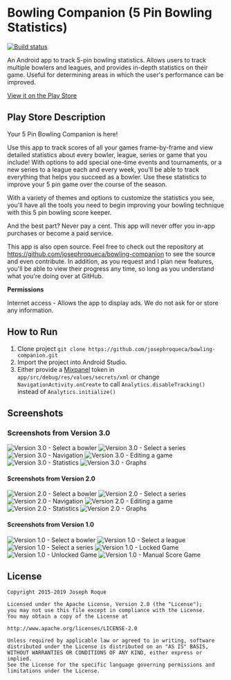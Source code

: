 # Bowling Companion (5 Pin Bowling Statistics)

[![Build status](https://travis-ci.org/josephroqueca/bowling-companion.svg?branch=master)](https://travis-ci.org/josephroqueca/bowling-companion)

An Android app to track 5-pin bowling statistics. Allows users to track multiple bowlers and leagues, and provides in-depth statistics on their game. Useful for determining areas in which the user's performance can be improved.

[View it on the Play Store](https://play.google.com/store/apps/details?id=ca.josephroque.bowlingcompanion)

## Play Store Description
Your 5 Pin Bowling Companion is here!

Use this app to track scores of all your games frame-by-frame and view detailed statistics about every bowler, league, series or game that you include! With options to add special one-time events and tournaments, or a new series to a league each and every week, you'll be able to track everything that helps you succeed as a bowler. Use these statistics to improve your 5 pin game over the course of the season.

With a variety of themes and options to customize the statistics you see, you'll have all the tools you need to begin improving your bowling technique with this 5 pin bowling score keeper.

And the best part? Never pay a cent. This app will never offer you in-app purchases or become a paid service.

This app is also open source. Feel free to check out the repository at https://github.com/josephroqueca/bowling-companion to see the source and even contribute. In addition, as you request and I plan new features, you'll be able to view their progress any time, so long as you understand what you're doing over at GitHub.

**Permissions**

Internet access - Allows the app to display ads. We do not ask for or store any information.

## How to Run
1. Clone project ```git clone https://github.com/josephroqueca/bowling-companion.git```
2. Import the project into Android Studio.
3. Either provide a [Mixpanel](https://mixpanel.com) token in `app/src/debug/res/values/secrets/xml` or change `NavigationActivity.onCreate` to call `Analytics.disableTracking()` instead of `Analytics.initialize()`

## Screenshots

### Screenshots from Version 3.0
![Version 3.0 - Select a bowler](/screenshots/v3.0_bowlers.png)
![Version 3.0 - Select a series](/screenshots/v3.0_series.png)
![Version 3.0 - Navigation](/screenshots/v3.0_nav.png)
![Version 3.0 - Editing a game](/screenshots/v3.0_editing.png)
![Version 3.0 - Statistics](/screenshots/v3.0_statistics.png)
![Version 3.0 - Graphs](/screenshots/v3.0_graphs.png)

#### Screenshots from Version 2.0
![Version 2.0 - Select a bowler](/screenshots/v2.0_bowlers.png)
![Version 2.0 - Select a series](/screenshots/v2.0_series.png)
![Version 2.0 - Navigation](/screenshots/v2.0_nav.png)
![Version 2.0 - Editing a game](/screenshots/v2.0_editingpart.png)
![Version 2.0 - Statistics](/screenshots/v2.0_stats.png)
![Version 2.0 - Graphs](/screenshots/v2.0_statsgraph.png)

#### Screenshots from Version 1.0
![Version 1.0 - Select a bowler](/screenshots/v1.0_bowlers.png)
![Version 1.0 - Select a league](/screenshots/v1.0_leagues.png)
![Version 1.0 - Select a series](/screenshots/v1.0_series.png)
![Version 1.0 - Locked Game](/screenshots/v1.0_editingfin.png)
![Version 1.0 - Unlocked Game](/screenshots/v1.0_editingpart.png)
![Version 1.0 - Manual Score Game](/screenshots/v1.0_manual.png)

## License

```
Copyright 2015-2019 Joseph Roque

Licensed under the Apache License, Version 2.0 (the "License");
you may not use this file except in compliance with the License.
You may obtain a copy of the License at

http://www.apache.org/licenses/LICENSE-2.0

Unless required by applicable law or agreed to in writing, software
distributed under the License is distributed on an "AS IS" BASIS,
WITHOUT WARRANTIES OR CONDITIONS OF ANY KIND, either express or implied.
See the License for the specific language governing permissions and
limitations under the License.
```
